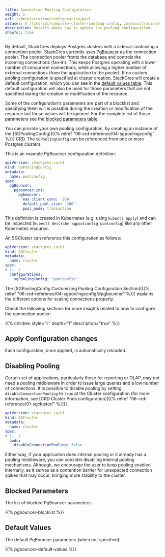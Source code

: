 ```yaml
---
title: Connection Pooling Configuration
weight: 5
url: /administration/configuration/pool
aliases: [ /tutorial/complete-cluster/pooling-config, /administration/cluster/pool/ ]
description: Details about how to update the pooling configuration.
showToc: true
---
```


By default, StackGres deploys Postgres clusters with a sidecar containing a connection pooler.
StackGres currently uses [PgBouncer](https://www.pgbouncer.org/) as the connection pooler.
The connection pooler fronts the database and controls the incoming connections (fan-in).
This keeps Postgres operating with a lower number of concurrent connections, while allowing a higher number
 of external connections (from the application to the pooler).
If no custom pooling configuration is specified at cluster creation, StackGres will create a default
 configuration, which you can see in the [default values table](#default-values).
 This default configuration will also be used for those parameters that are not specified during the
 creation or modification of the resource.

Some of the configuration's parameters are part of a blocklist and specifying them will is possible during
 the creation or modification of the resource but those values will be ignored. For the complete list of those
 parameters see the [blocked parameters table](#blocked-parameters).

You can provide your own pooling configuration, by creating an instance of the
 [SGPoolingConfig]({{% relref "06-crd-reference/04-sgpoolingconfig" %}}) CRD.
The `SGPoolingConfig` can be referenced from one or more Postgres clusters.

This is an example PgBouncer configuration definition:

```yaml
apiVersion: stackgres.io/v1
kind: SGPoolingConfig
metadata:
  name: poolconfig
spec:
  pgBouncer:
    pgbouncer.ini:
      pgbouncer:
        max_client_conn: '200'
        default_pool_size: '200'
        pool_mode: transaction
```

This definition is created in Kubernetes (e.g. using `kubectl apply`) and can be inspected
 (`kubectl describe sgpoolconfig poolconfig`) like any other Kubernetes resource.

An SGCluster can reference this configuration as follows:

```yaml
apiVersion: stackgres.io/v1
kind: SGCluster
metadata:
  name: cluster
spec:
# [...]
  configurations:
    sgPoolingConfig: 'poolconfig'
```

The [SGPoolingConfig Customizing Pooling Configuration Section]({{% relref "06-crd-reference/04-sgpoolingconfig/#pgbouncer" %}})
 explains the different options for scaling connections properly.

Check the following sections for more insights related to how to configure the connection pooler:

{{% children style="li" depth="1" description="true" %}}

<!--
TODO keep?
If you happen to be reading this, it's because you are aware of your application characteristics and needs
 for scaling connections on a production environment.

A simple way to target this correctly, is to verify the usage of Prepared Statements, on top of which
 `session` mode will be the only compatible.

Some applications, do not handle connection closing properly, which may require to add certain timeouts
 for releasing server connections.
-->

## Apply Configuration changes

Each configuration, once applied, is automatically _reloaded_.

## Disabling Pooling

Certain set of applications, particularly those for reporting or OLAP, may not need a pooling middleware in
 order to issue large queries and a low number of connections.
It is possible to disable pooling by setting `disableConnectionPooling` to `true` at the Cluster
 configuration (for more information, see
 [CRD Cluster Pods configuration]({{% relref "06-crd-reference/01-sgcluster/" %}})).

```yaml
apiVersion: stackgres.io/v1
kind: SGCluster
metadata:
  name: cluster
spec:
# [...]
  pods:
    disableConnectionPooling: false
```

Either way, if your application does internal pooling or it already has a pooling middleware, you can consider
 disabling internal pooling mechanisms.
Although, we encourage the user to keep pooling enabled internally, as it serves as a contention barrier for
 unexpected connection spikes that may occur, bringing more stability to the cluster.

## Blocked Parameters

The list of blocked PgBouncer parameters:

{{% pgbouncer-blocklist %}}

## Default Values

The default PgBouncer parameters (when not specified):

{{% pgbouncer-default-values %}}
